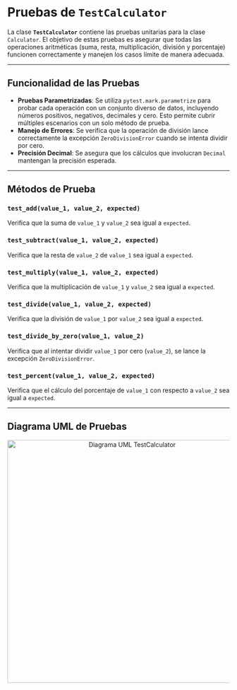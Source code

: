 # Pruebas de `TestCalculator`

La clase **`TestCalculator`** contiene las pruebas unitarias para la clase `Calculator`. El objetivo de estas pruebas es asegurar que todas las operaciones aritméticas (suma, resta, multiplicación, división y porcentaje) funcionen correctamente y manejen los casos límite de manera adecuada.

---

## Funcionalidad de las Pruebas

- **Pruebas Parametrizadas**: Se utiliza `pytest.mark.parametrize` para probar cada operación con un conjunto diverso de datos, incluyendo números positivos, negativos, decimales y cero. Esto permite cubrir múltiples escenarios con un solo método de prueba.
- **Manejo de Errores**: Se verifica que la operación de división lance correctamente la excepción `ZeroDivisionError` cuando se intenta dividir por cero.
- **Precisión Decimal**: Se asegura que los cálculos que involucran `Decimal` mantengan la precisión esperada.

---

## Métodos de Prueba

### `test_add(value_1, value_2, expected)`
Verifica que la suma de `value_1` y `value_2` sea igual a `expected`.

### `test_subtract(value_1, value_2, expected)`
Verifica que la resta de `value_2` de `value_1` sea igual a `expected`.

### `test_multiply(value_1, value_2, expected)`
Verifica que la multiplicación de `value_1` y `value_2` sea igual a `expected`.

### `test_divide(value_1, value_2, expected)`
Verifica que la división de `value_1` por `value_2` sea igual a `expected`.

### `test_divide_by_zero(value_1, value_2)`
Verifica que al intentar dividir `value_1` por cero (`value_2`), se lance la excepción `ZeroDivisionError`.

### `test_percent(value_1, value_2, expected)`
Verifica que el cálculo del porcentaje de `value_1` con respecto a `value_2` sea igual a `expected`.

---

## Diagrama UML de Pruebas

<p align="center">
    <img src="../tests_uml/uml_tests_Calculator.svg" alt="Diagrama UML
        TestCalculator" width="550"/>
</p>
